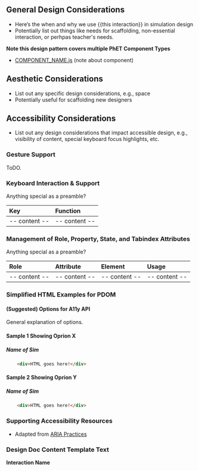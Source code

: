 ## General Design Considerations

* Here’s the when and why we use {{this interaction}} in simulation design
* Potentially list out things like needs for scaffolding, non-essential interaction, or perhpas teacher's needs.

**Note this design pattern covers multiple PhET Component Types**
* [COMPONENT_NAME.js](../js/COMPONENT_NAME.js) (note about component)

## Aesthetic Considerations
* List out any specific design considerations, e.g., space
* Potentially useful for scaffolding new designers

## Accessibility Considerations
* List out any design considerations that impact accessible design, e.g., visibility of content, special keyboard focus highlights, etc.


### Gesture Support
ToDO.

### Keyboard Interaction & Support
Anything special as a preamble?

| Key        | Function |
|:-----------|:---------|
|-- content --|-- content -- |


### Management of Role, Property, State, and Tabindex Attributes
Anything special as a preamble?

| Role | Attribute | Element | Usage |
|:-----|:----------|:------- |:------|
|-- content --|-- content -- |-- content --|-- content -- |


### Simplified HTML Examples for PDOM
#### (Suggested) Options for A11y API
General explanation of options.

#### Sample 1 Showing Oprion X
#####  Name of Sim 
```html
	<div>HTML goes here!</div>
```

#### Sample 2 Showing Oprion Y
#####  Name of Sim 

```html
	<div>HTML goes here!</div>
```

### Supporting Accessibility Resources
* Adapted from [ARIA Practices]()

### Design Doc Content Template Text
**Interaction Name**



